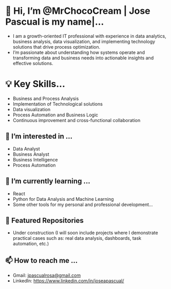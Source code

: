 # 👋 Hi, I’m @MrChocoCream | Jose Pascual is my name|...
- I am a growth-oriented IT professional with experience in data analytics, business analysis, data visualization, and implementing technology solutions that drive process optimization.
- I’m passionate about understanding how systems operate and transforming data and business needs into actionable insights and effective solutions.

# 💡 Key Skills...
- Business and Process Analysis
- Implementation of Technological solutions
- Data visualization
- Process Automation and Business Logic
- Continuous improvement and cross-functional collaboration

## 📌 I’m interested in ... 
- Data Analyst
- Business Analyst
- Business Intelligence
- Process Automation

## 🌱 I’m currently learning ... 
- React
- Python for Data Analysis and Machine Learning
- Some other tools for my personal and professional development...

## 📂 Featured Repositories
- Under construction (I will soon include projects where I demonstrate practical cases such as: real data analysis, dashboards, task automation, etc.)

## 📫 How to reach me ... 
- Gmail: jpascualrosa@gmail.com
- LinkedIn: https://www.linkedin.com/in/joseapascual/
